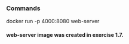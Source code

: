 ### Commands

docker run -p 4000:8080 web-server

#### web-server image was created in exercise 1.7.